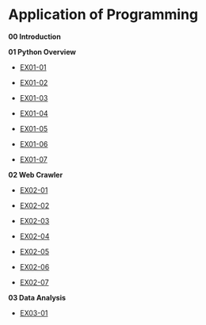 # Application of Programming

**00 Introduction**

**01 Python Overview**

- [EX01-01](EX01_01_加法器.ipynb)

- [EX01-02](EX01_02_BMI計算.ipynb)

- [EX01-03](EX01_03_Rock_Paper_Scissors.ipynb)

- [EX01-04](EX01_04_終極密碼.ipynb)

- [EX01-05](EX01_05_Caesar_Cipher_Encode_and_decode.ipynb)

- [EX01-06](EX01_06簡易購物車.ipynb)

- [EX01-07](EX01_07美食資訊查詢.ipynb)

**02 Web Crawler**

- [EX02-01](EX02_01MyChatbot.ipynb)

- [EX02-02](EX02_02高雄紅橘線捷運車站位置查詢.ipynb)

- [EX02-03](EX02_03Yahoo新聞儲存Google試算表.ipynb)

- [EX02-04](EX02_04Download_Pokemon_Images.ipynb)

- [EX02-05](EX02_05PTT_Gossiping.ipynb)

- [EX02-06](EX02_06開眼電影.ipynb)

- [EX02-07](EX02_07KKDay.ipynb)

**03 Data Analysis**

- [EX03-01](EX03_01公司薪資概況Ⅰ.ipynb)
